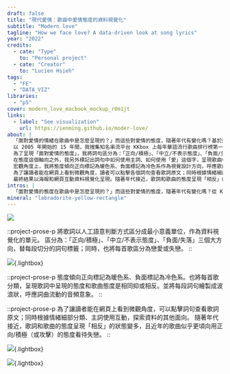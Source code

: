 ```yaml
---
draft: false
title: "現代愛情：歌曲中愛情態度的資料視覺化"
subtitle: "Modern love"
tagline: "How we face love? A data-driven look at song lyrics"
year: "2022"
credits:
  - cate: "Type"
    to: "Personal project"
  - cate: "Creator"
    to: "Lucien Hsieh"
tags:
  - "FE"
  - "DATA_VIZ"
libraries:
  - "p5"
cover: modern_love_macbook_mockup_r0m1jt
links:
  - label: "See visualization"
    url: https://ienming.github.io/moder-love/
about: |
  「面對愛情的情緒在歌曲中是怎麼呈現的？」而這些對愛情的態度，隨著年代有變化嗎？基於這些問題，我在研究所「創意數位設計」的期末作品上，探討華語流行歌曲 2005 到 2020 年間在 KKbox 排行榜第一名的歌曲中如何「面對愛情」，以 p5.js 做互動資料視覺化。
  以 2005 年開始的 15 年間，我搜集知名串流平台 KKbox 上每年華語流行歌曲排行榜第一名的歌曲做樣本，將歌詞以人工語意判斷方式區分成最小意義單位，作為資料視覺化的單元。
  為了呈現「面對愛情的態度」，我將詞句區分為：「正向/積極」、「中立/不表示態度」、「負面/失落」三個大方向，替每段切分的詞句標籤；同時，也將每首歌區分為戀愛或失戀。
  在態度這個軸向之外，我另外標記出詞句中如何使用主詞、如何使用「愛」這個字，呈現歌曲中一直訴說著的是「愛我」、「愛你」還是單純的「愛」這個概念。
  宏觀角度上，我將態度傾向正向標記為暖色系、負面標記為冷色系作為視覺設計方向，呼應歌曲主要調性的顏色，呈現歌詞中呈現的態度和歌曲態度是相同抑或相反。並將每段詞句繪製成波浪狀，呼應詞曲流動的音頻意象。
  為了讓讀者能在網頁上看到微觀角度，讀者可以點擊各個詞句查看歌詞原文；同時根據情緒細部分類、主詞使用互動，探索歌詞中呈現的其他故事。
  最終結果以海報和網頁互動資料視覺化呈現。隨著年代接近，歌詞和歌曲的態度呈現「相反」的狀態變多，且近年的歌曲似乎更頃向用正向/積極（或攻擊）的態度看待失戀。未來也許可以延伸看看作詞人歷年作品的變化，或將作詞人的性別納入資料呈現的一環。
intros: |
  「面對愛情的態度在歌曲中是怎麼呈現的？」而這些對愛情的態度，隨著年代有變化嗎？從 KKbox 排行榜歷年榜首歌曲，探討華語流行歌曲 2005 到 2020 年間如何面對愛情。
mineral: "labradorite-yellow-rectangle"
---
```


![](modern_love_macbook_mockup_r0m1jt)

::project-prose-p
將歌詞以人工語意判斷方式區分成最小意義單位，作為資料視覺化的單元。
區分為：「正向/積極」、「中立/不表示態度」、「負面/失落」三個大方向，替每段切分的詞句標籤；同時，也將每首歌區分為戀愛或失戀。
::

![](modern_love_legends_o0qs7z){.lightbox}

::project-prose-p
態度傾向正向標記為暖色系、負面標記為冷色系。也將每首歌分類，呈現歌詞中呈現的態度和歌曲態度是相同抑或相反。並將每段詞句繪製成波浪狀，呼應詞曲流動的音頻意象。
::

::project-prose-p
為了讓讀者能在網頁上看到微觀角度，可以點擊詞句查看歌詞原文；同時根據情緒細部分類、主詞使用互動，探索資料的其他面向。
隨著年代接近，歌詞和歌曲的態度呈現「相反」的狀態變多，且近年的歌曲似乎更頃向用正向/積極（或攻擊）的態度看待失戀。
::

![](poster_print_njzbt7){.lightbox}

![](modern_love_curved_poster_mockup_f1auus){.lightbox}